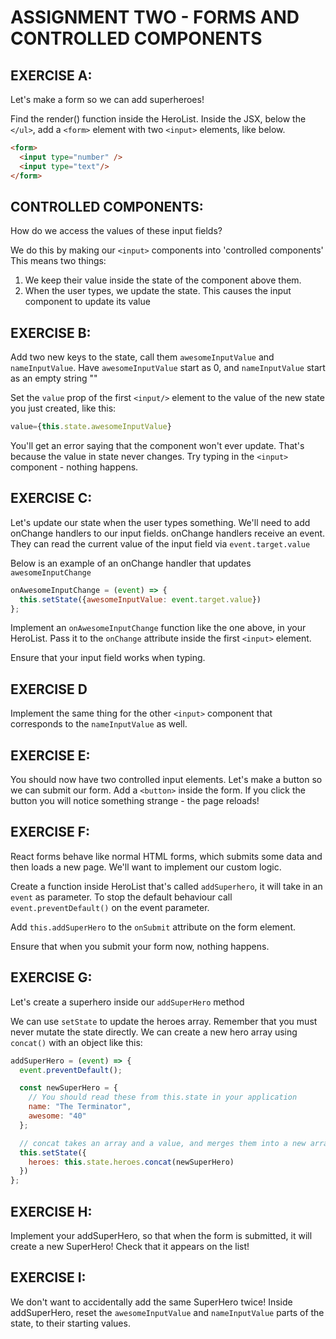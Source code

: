 # ASSIGNMENT TWO - FORMS AND CONTROLLED COMPONENTS

## EXERCISE A:
Let's make a form so we can add superheroes!

Find the render() function inside the HeroList. Inside the JSX, below the `</ul>`,
add a `<form>` element with two `<input>` elements, like below.

```html
<form>
  <input type="number" />
  <input type="text"/>
</form>
```

## CONTROLLED COMPONENTS:
How do we access the values of these input fields?

We do this by making our `<input>` components into 'controlled components'
This means two things:
1. We keep their value inside the state of the component above them.
2. When the user types, we update the state. This causes the input component to update its value

## EXERCISE B:
Add two new keys to the state, call them `awesomeInputValue` and `nameInputValue`.
Have `awesomeInputValue` start as 0, and `nameInputValue` start as an empty string ""

Set the `value` prop of the first `<input/>` element to the value of the new state you just created,
like this:
```js
value={this.state.awesomeInputValue}
```
You'll get an error saying that the component won't ever update. That's because
the value in state never changes. 
Try typing in the `<input>` component - nothing happens.

## EXERCISE C:
Let's update our state when the user types something.
We'll need to add onChange handlers to our input fields.
onChange handlers receive an event. They can read the current value of the input field via
`event.target.value`

Below is an example of an onChange handler that updates `awesomeInputChange`
```js
onAwesomeInputChange = (event) => {
  this.setState({awesomeInputValue: event.target.value})
};
```

Implement an `onAwesomeInputChange` function like the one above, in your HeroList.
Pass it to the `onChange` attribute inside the first ``<input>`` element.

Ensure that your input field works when typing.

## EXERCISE D
Implement the same thing for the other `<input>` component that corresponds to the `nameInputValue` as well.

## EXERCISE E:
You should now have two controlled input elements.
Let's make a button so we can submit our form.
Add a `<button>` inside the form.
If you click the button you will notice something strange - the page reloads!

## EXERCISE F:
React forms behave like normal HTML forms, which submits some data
and then loads a new page. We'll want to implement our custom logic.

Create a function inside HeroList that's called `addSuperhero`, it will take in an `event` as parameter.
To stop the default behaviour call `event.preventDefault()` on the event parameter.

Add `this.addSuperHero` to the `onSubmit` attribute on the form element.

Ensure that when you submit your form now, nothing happens.

## EXERCISE G:
Let's create a superhero inside our `addSuperHero` method

We can use `setState` to update the heroes array. Remember that you must never mutate the state directly.
We can create a new hero array using `concat()` with an object like this:

```js
addSuperHero = (event) => {
  event.preventDefault();

  const newSuperHero = {
    // You should read these from this.state in your application
    name: "The Terminator",
    awesome: "40"
  };

  // concat takes an array and a value, and merges them into a new array.
  this.setState({
    heroes: this.state.heroes.concat(newSuperHero)
  })
};
```

## EXERCISE H:
Implement your addSuperHero, so that when the form is submitted, it will create a new SuperHero!
Check that it appears on the list!

## EXERCISE I:
We don't want to accidentally add the same SuperHero twice! Inside addSuperHero, reset the `awesomeInputValue` and `nameInputValue`
parts of the state, to their starting values.
